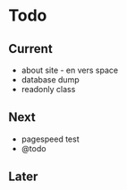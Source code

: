 # Todo

## Current

- about site - en vers space
- database dump
- readonly class

## Next

- pagespeed test
- @todo

## Later

